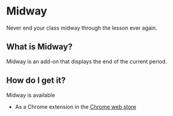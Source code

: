 # Midway
Never end your class midway through the lesson ever again.

## What is Midway?
Midway is an add-on that displays the end of the current period. 

## How do I get it?
Midway is available
<ul>
  <li>As a Chrome extension in the
    <a href='https://chrome.google.com/webstore/detail/midway/cgibedogghadelndgfacffoociffapii'>Chrome web store</a>
  </li>
</ul>

